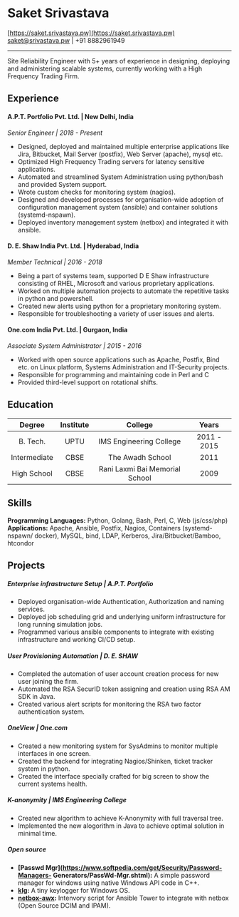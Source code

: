 # Saket Srivastava
[https://saket.srivastava.pw](https://saket.srivastava.pw)  
[saket@srivastava.pw](mailto:saket@srivastava.pw) | +91 8882961949

--------------------------------------------------------------------------------

Site Reliability Engineer with 5+ years of experience in designing, deploying
and administering scalable systems, currently working with a High Frequency Trading
 Firm.

## Experience

#### A.P.T. Portfolio Pvt. Ltd. | New Delhi, India
*Senior Engineer | 2018 - Present*

* Designed, deployed and maintained multiple enterprise applications like
 Jira, Bitbucket, Mail Server (postfix), Web Server (apache), mysql etc.
* Optimized High Frequency Trading servers for latency sensitive applications.
* Automated and streamlined System Administration using python/bash and provided System support.
* Wrote custom checks for monitoring system (nagios).
* Designed and developed processes for organisation-wide adoption of
configuration management system (ansible) and container solutions (systemd-nspawn).
* Deployed inventory management system (netbox) and integrated it with ansible.

#### D. E. Shaw India Pvt. Ltd. | Hyderabad, India
*Member Technical | 2016 - 2018*

* Being a part of systems team, supported D E Shaw infrastructure consisting
of RHEL, Microsoft and various proprietary applications.
* Worked on multiple automation projects to automate the repetitive tasks in
 python and powershell.
* Created new alerts using python for a proprietary monitoring system.
* Responsible for troubleshooting a variety of user issues and alerts.

#### One.com India Pvt. Ltd. | Gurgaon, India
*Associate System Administrator | 2015 - 2016*

* Worked with open source applications such as Apache, Postfix, Bind etc. on
Linux platform, Systems Administration and IT-Security projects.
* Responsible for programming and maintaining code in Perl and C
* Provided third-level support on rotational shifts.

## Education

| Degree        | Institute | College                        | Years       |
|:-------------:|:---------:|:------------------------------:|:-----------:|
| B. Tech.      | UPTU      | IMS Engineering College        | 2011 - 2015 |
| Intermediate  | CBSE      | The Awadh School               | 2011        |
| High School   | CBSE      | Rani Laxmi Bai Memorial School | 2009        |

## Skills

**Programming Languages:** Python, Golang, Bash, Perl, C, Web (js/css/php)  
**Applications:** Apache, Ansible, Postfix, Nagios, Containers (systemd-nspawn/
  docker), MySQL, bind, LDAP, Kerberos, Jira/Bitbucket/Bamboo, htcondor

## Projects

##### Enterprise infrastructure Setup | A.P.T. Portfolio
* Deployed organisation-wide Authentication, Authorization and naming services.
* Deployed job scheduling grid and underlying uniform infrastructure for long
 running simulation jobs.
* Programmed various ansible components to integrate with existing infrastructure
 and working CI/CD setup.

##### User Provisioning Automation | D. E. SHAW
* Completed the automation of user account creation process for new user joining
 the firm.
* Automated the RSA SecurID token assigning and creation using RSA AM SDK in Java.
* Created various alert scripts for monitoring the RSA two factor authentication
 system.

##### OneView | One.com
* Created a new monitoring system for SysAdmins to monitor multiple interfaces
in one screen.
* Created the backend for integrating Nagios/Shinken, ticket tracker system in
 python.
* Created the interface specially crafted for big screen to show the current
 systems health.

##### K-anonymity | IMS Engineering College
* Created new algorithm to achieve K-Anonymity with full traversal tree.
* Implemented the new alogorithm in Java to achieve optimal solution in minimal
 time.

##### Open source
* **[Passwd Mgr](https://www.softpedia.com/get/Security/Password-Managers-
  Generators/PassWd-Mgr.shtml):** A simple password manager for windows using
  native Windows API code in C++.
* **[klg](https://github.com/sakbhav/Klg):** A tiny keylogger for Windows OS.
* **[netbox-awx](https://github.com/sakbhav/netbox-awx):** Intenvory script for
 Ansible Tower to integrate with netbox (Open Source DCIM and IPAM).
